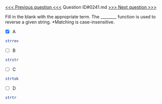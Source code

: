 [<<< Previous question <<<](0240.md)  Question ID#0241.md  [>>> Next question >>>](0242.md) 

Fill in the blank with the appropriate term. The ________ function is used to reverse a given string. *Matching is case-insensitive.

- [x] A
```php
strrev
```

- [ ] B
```php
strstr
```

- [ ] C
```php
strtok
```

- [ ] D
```php
strtr
```


